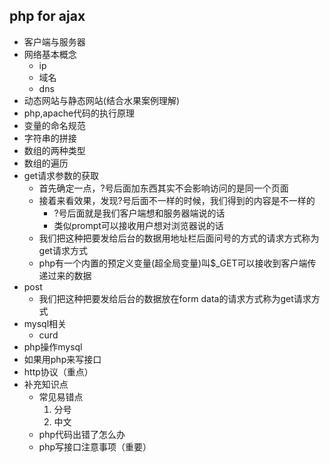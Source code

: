 ## php for ajax
- 客户端与服务器
- 网络基本概念
    + ip
    + 域名
    + dns
- 动态网站与静态网站(结合水果案例理解)
- php,apache代码的执行原理
- 变量的命名规范
- 字符串的拼接
- 数组的两种类型
- 数组的遍历
- get请求参数的获取
    + 首先确定一点，?号后面加东西其实不会影响访问的是同一个页面
    + 接着来看效果，发现?号后面不一样的时候，我们得到的内容是不一样的
        - ?号后面就是我们客户端想和服务器端说的话
        - 类似prompt可以接收用户想对浏览器说的话
    + 我们把这种把要发给后台的数据用地址栏后面问号的方式的请求方式称为get请求方式
    + php有一个内置的预定义变量(超全局变量)叫$_GET可以接收到客户端传递过来的数据
- post
    + 我们把这种把要发给后台的数据放在form data的请求方式称为get请求方式
- mysql相关
    - curd
- php操作mysql
- 如果用php来写接口
- http协议（重点）
- 补充知识点
    + 常见易错点
        1. 分号
        2. 中文
    + php代码出错了怎么办
    + php写接口注意事项（重要）

